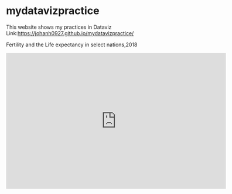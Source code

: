 # mydatavizpractice
This website shows my practices in Dataviz
Link:https://johanh0927.github.io/mydatavizpractice/

Fertility and the Life expectancy in select nations,2018

<iframe width="600" height="371" seamless frameborder="0" scrolling="no"src="https://docs.google.com/spreadsheets/d/e/2PACX-1vTDmYNOdE7dEFW2ui7DrPVpJtvNnzVjAcgyq6xLjYXi3EtivfXjOnRMpU--Pg2eHT0B1Ypls17X-HNz/pubchart?oid=1594583405&amp;format=interactive"></iframe>
